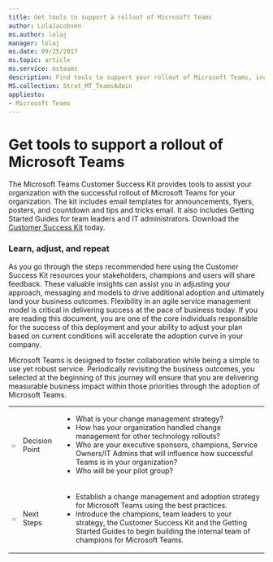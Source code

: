 ```yaml
---
title: Get tools to support a rollout of Microsoft Teams
author: LolaJacobsen
ms.author: lolaj
manager: lolaj
ms.date: 09/25/2017
ms.topic: article
ms.service: msteams
description: Find tools to support your rollout of Microsoft Teams, including  email templates, Getting Started Guides, Customer Success Kit, and more.
MS.collection: Strat_MT_TeamsAdmin
appliesto: 
- Microsoft Teams
---
```


Get tools to support a rollout of Microsoft Teams
=================================================

The Microsoft Teams Customer Success Kit provides tools to assist your organization with the successful rollout of Microsoft Teams for your organization. The kit includes email templates for announcements, flyers, posters, and countdown and tips and tricks email. It also includes Getting Started Guides for team leaders and IT administrators. Download the [Customer Success Kit](https://go.microsoft.com/fwlink/?linkid=854598) today.

### Learn, adjust, and repeat

As you go through the steps recommended here using the Customer Success Kit resources your stakeholders, champions and users will share feedback. These valuable insights can assist you in adjusting your approach, messaging and models to drive additional adoption and ultimately land your business outcomes. Flexibility in an agile service management model is critical in delivering success at the pace of business today. If you are reading this document, you are one of the core individuals responsible for the success of this deployment and your ability to adjust your plan based on current conditions will accelerate the adoption curve in your company.

Microsoft Teams is designed to foster collaboration while being a simple to use yet robust service. Periodically revisiting the business outcomes, you selected at the beginning of this journey will ensure that you are delivering measurable business impact within those priorities through the adoption of Microsoft Teams.

||||
|---------|---------|---------|
|![Decision Point icon.](media/Get_tools_to_support_a_rollout_of_Microsoft_Teams_image1.png)     | Decision Point        | <ul><li>What is your change management strategy?</li><li>How has your organization handled change management for other technology rollouts?</li><li>Who are your executive sponsors, champions, Service Owners/IT Admins that will influence how successful Teams is in your organization?</li><li>Who will be your pilot group?</li></ul>  |
|![Next Steps icon.](media/Get_tools_to_support_a_rollout_of_Microsoft_Teams_image2.png)     |Next Steps | <ul><li>Establish a change management and adoption strategy for Microsoft Teams using the best practices.</li><li>Introduce the champions, team leaders to your strategy, the Customer Success Kit and the Getting Started Guides to begin building the internal team of champions for Microsoft Teams.</li></ul> |

